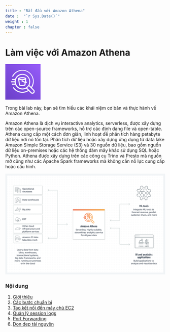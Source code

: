 ```yaml
---
title : "Bắt đầu với Amazon Athena"
date :  "`r Sys.Date()`" 
weight : 1 
chapter : false
---
```

# Làm việc với Amazon Athena

![Alt text](image.png)

Trong bài lab này, bạn sẽ tìm hiểu các khái niệm cơ bản và thực hành về Amazon Athena.

Amazon Athena là dịch vụ interactive analytics, serverless, được xây dựng trên các open-source frameworks, hỗ trợ các định dạng file và open-table. Athena cung cấp một cách đơn giản, linh hoạt để phân tích hàng petabyte dữ liệu nơi nó tồn tại. Phân tích dữ liệu hoặc xây dựng ứng dụng từ data lake Amazon Simple Storage Service (S3) và 30 nguồn dữ liệu, bao gồm nguồn dữ liệu on-premises hoặc các hệ thống đám mây khác sử dụng SQL hoặc Python. Athena được xây dựng trên các công cụ Trino và Presto mã nguồn mở cũng như các Apache Spark frameworks mà không cần nỗ lực cung cấp hoặc cấu hình.

![Alt text](image-1.png)
### Nội dung

 1. [Giới thiệu](1-introduce/)
 2. [Các bước chuẩn bị](2-Prerequiste/)
 3. [Tạo kết nối đến máy chủ EC2](3-Accessibilitytoinstance/)
 4. [Quản lý session logs](4-s3log/)
 5. [Port Forwarding](5-Portfwd/)
 6. [Dọn dẹp tài nguyên](6-cleanup/)
